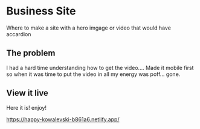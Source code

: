 # Business Site

Where to make a site with a hero imgage or video that would have accardion

## The problem

I had a hard time understanding how to get the video.... Made it mobile first so when it was time to put the video in all my energy was poff... gone. 

## View it live
Here it is! enjoy!

https://happy-kowalevski-b861a6.netlify.app/
